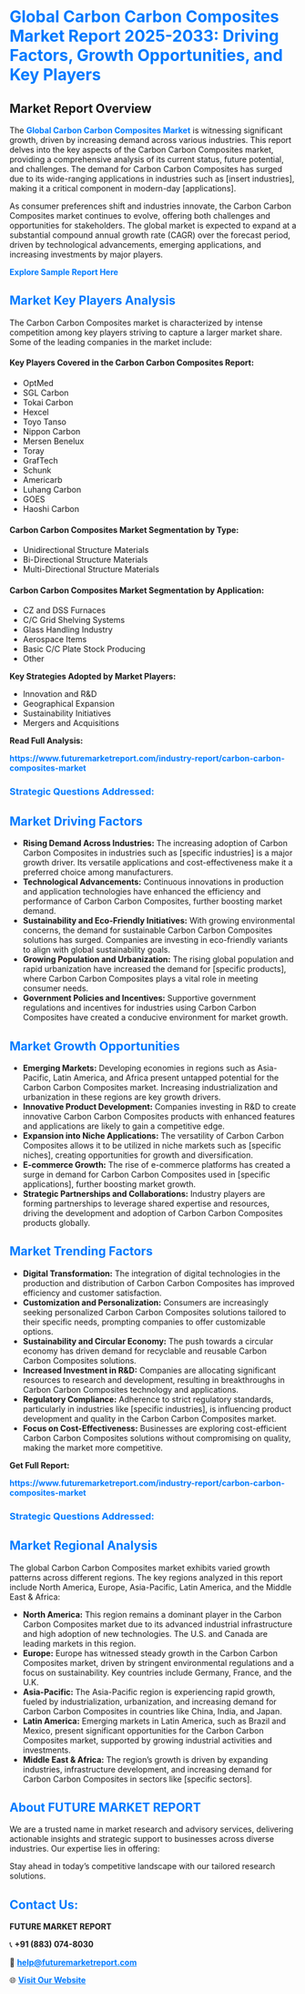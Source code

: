 <h1 style="color: #007BFF;">Global Carbon Carbon Composites Market Report 2025-2033: Driving Factors, Growth Opportunities, and Key Players</h1>

<section id="overview">
<h2>Market Report Overview</h2>
<p>The <a href="https://www.futuremarketreport.com/industry-report/carbon-carbon-composites-market" style="color: #007BFF; text-decoration: none;"><strong>Global Carbon Carbon Composites Market</strong></a> is witnessing significant growth, driven by increasing demand across various industries. This report delves into the key aspects of the Carbon Carbon Composites market, providing a comprehensive analysis of its current status, future potential, and challenges. The demand for Carbon Carbon Composites has surged due to its wide-ranging applications in industries such as [insert industries], making it a critical component in modern-day [applications].</p>
<p>As consumer preferences shift and industries innovate, the Carbon Carbon Composites market continues to evolve, offering both challenges and opportunities for stakeholders. The global market is expected to expand at a substantial compound annual growth rate (CAGR) over the forecast period, driven by technological advancements, emerging applications, and increasing investments by major players.</p>
</section>

<section id="overview">
<p><a href="https://www.futuremarketreport.com/request-sample/reportId=46749" style="color: #007BFF; text-decoration: none;"><strong>Explore Sample Report Here</strong></a></p>
</section>

<section id="key-players">
<h2 style="color: #007BFF;">Market Key Players Analysis</h2>
<p>The Carbon Carbon Composites market is characterized by intense competition among key players striving to capture a larger market share. Some of the leading companies in the market include:</p>
<h4>Key Players Covered in the Carbon Carbon Composites Report:</h4>
<ul><li>OptMed</li><li>SGL Carbon</li><li>Tokai Carbon</li><li>Hexcel</li><li>Toyo Tanso</li><li>Nippon Carbon</li><li>Mersen Benelux</li><li>Toray</li><li>GrafTech</li><li>Schunk</li><li>Americarb</li><li>Luhang Carbon</li><li>GOES</li><li>Haoshi Carbon</li></ul>
<h4>Carbon Carbon Composites Market Segmentation by Type:</h4>
<ul><li>Unidirectional Structure Materials</li><li>Bi-Directional Structure Materials</li><li>Multi-Directional Structure Materials</li></ul>

<h4>Carbon Carbon Composites Market Segmentation by Application:</h4>
<ul><li>CZ and DSS Furnaces</li><li>C/C Grid Shelving Systems</li><li>Glass Handling Industry</li><li>Aerospace Items</li><li>Basic C/C Plate Stock Producing</li><li>Other</li></ul>
<p><strong>Key Strategies Adopted by Market Players:</strong></p>
<ul>
<li>Innovation and R&D</li>
<li>Geographical Expansion</li>
<li>Sustainability Initiatives</li>
<li>Mergers and Acquisitions</li>
</ul>
</section>

<section>
<p><strong>Read Full Analysis: </strong></p><a href="https://www.futuremarketreport.com/industry-report/carbon-carbon-composites-market" style="color: #007BFF; text-decoration: none;"><strong>https://www.futuremarketreport.com/industry-report/carbon-carbon-composites-market</strong></a>
<h3 style="color: #007BFF;">Strategic Questions Addressed:</h3>
</section>

<section id="driving-factors">
<h2 style="color: #007BFF;">Market Driving Factors</h2>
<ul>
<li><strong>Rising Demand Across Industries:</strong> The increasing adoption of Carbon Carbon Composites in industries such as [specific industries] is a major growth driver. Its versatile applications and cost-effectiveness make it a preferred choice among manufacturers.</li>
<li><strong>Technological Advancements:</strong> Continuous innovations in production and application technologies have enhanced the efficiency and performance of Carbon Carbon Composites, further boosting market demand.</li>
<li><strong>Sustainability and Eco-Friendly Initiatives:</strong> With growing environmental concerns, the demand for sustainable Carbon Carbon Composites solutions has surged. Companies are investing in eco-friendly variants to align with global sustainability goals.</li>
<li><strong>Growing Population and Urbanization:</strong> The rising global population and rapid urbanization have increased the demand for [specific products], where Carbon Carbon Composites plays a vital role in meeting consumer needs.</li>
<li><strong>Government Policies and Incentives:</strong> Supportive government regulations and incentives for industries using Carbon Carbon Composites have created a conducive environment for market growth.</li>
</ul>
</section>

<section id="growth-opportunities">
<h2 style="color: #007BFF;">Market Growth Opportunities</h2>
<ul>
<li><strong>Emerging Markets:</strong> Developing economies in regions such as Asia-Pacific, Latin America, and Africa present untapped potential for the Carbon Carbon Composites market. Increasing industrialization and urbanization in these regions are key growth drivers.</li>
<li><strong>Innovative Product Development:</strong> Companies investing in R&D to create innovative Carbon Carbon Composites products with enhanced features and applications are likely to gain a competitive edge.</li>
<li><strong>Expansion into Niche Applications:</strong> The versatility of Carbon Carbon Composites allows it to be utilized in niche markets such as [specific niches], creating opportunities for growth and diversification.</li>
<li><strong>E-commerce Growth:</strong> The rise of e-commerce platforms has created a surge in demand for Carbon Carbon Composites used in [specific applications], further boosting market growth.</li>
<li><strong>Strategic Partnerships and Collaborations:</strong> Industry players are forming partnerships to leverage shared expertise and resources, driving the development and adoption of Carbon Carbon Composites products globally.</li>
</ul>
</section>

<section id="trending-factors">
<h2 style="color: #007BFF;">Market Trending Factors</h2>
<ul>
<li><strong>Digital Transformation:</strong> The integration of digital technologies in the production and distribution of Carbon Carbon Composites has improved efficiency and customer satisfaction.</li>
<li><strong>Customization and Personalization:</strong> Consumers are increasingly seeking personalized Carbon Carbon Composites solutions tailored to their specific needs, prompting companies to offer customizable options.</li>
<li><strong>Sustainability and Circular Economy:</strong> The push towards a circular economy has driven demand for recyclable and reusable Carbon Carbon Composites solutions.</li>
<li><strong>Increased Investment in R&D:</strong> Companies are allocating significant resources to research and development, resulting in breakthroughs in Carbon Carbon Composites technology and applications.</li>
<li><strong>Regulatory Compliance:</strong> Adherence to strict regulatory standards, particularly in industries like [specific industries], is influencing product development and quality in the Carbon Carbon Composites market.</li>
<li><strong>Focus on Cost-Effectiveness:</strong> Businesses are exploring cost-efficient Carbon Carbon Composites solutions without compromising on quality, making the market more competitive.</li>
</ul>
</section>

<section>
<p><strong>Get Full Report: </strong></p><a href="https://www.futuremarketreport.com/industry-report/carbon-carbon-composites-market" style="color: #007BFF; text-decoration: none;"><strong>https://www.futuremarketreport.com/industry-report/carbon-carbon-composites-market</strong></a>
<h3 style="color: #007BFF;">Strategic Questions Addressed:</h3>
</section>


<section id="regional-analysis">
<h2 style="color: #007BFF;">Market Regional Analysis</h2>
<p>The global Carbon Carbon Composites market exhibits varied growth patterns across different regions. The key regions analyzed in this report include North America, Europe, Asia-Pacific, Latin America, and the Middle East & Africa:</p>
<ul>
<li><strong>North America:</strong> This region remains a dominant player in the Carbon Carbon Composites market due to its advanced industrial infrastructure and high adoption of new technologies. The U.S. and Canada are leading markets in this region.</li>
<li><strong>Europe:</strong> Europe has witnessed steady growth in the Carbon Carbon Composites market, driven by stringent environmental regulations and a focus on sustainability. Key countries include Germany, France, and the U.K.</li>
<li><strong>Asia-Pacific:</strong> The Asia-Pacific region is experiencing rapid growth, fueled by industrialization, urbanization, and increasing demand for Carbon Carbon Composites in countries like China, India, and Japan.</li>
<li><strong>Latin America:</strong> Emerging markets in Latin America, such as Brazil and Mexico, present significant opportunities for the Carbon Carbon Composites market, supported by growing industrial activities and investments.</li>
<li><strong>Middle East & Africa:</strong> The region’s growth is driven by expanding industries, infrastructure development, and increasing demand for Carbon Carbon Composites in sectors like [specific sectors].</li>
</ul>
</section>

<footer>
<h2 style="color: #007BFF;">About FUTURE MARKET REPORT</h2>
<p>We are a trusted name in market research and advisory services, delivering actionable insights and strategic support to businesses across diverse industries. Our expertise lies in offering:</p>

<p>Stay ahead in today’s competitive landscape with our tailored research solutions.</p>

<h2 style="color: #007BFF;">Contact Us:</h2>
<p><strong>FUTURE MARKET REPORT</strong></p>
<p>📞 <strong>+91 (883) 074-8030</strong></p>
<p>📧 <strong><a href="mailto:help@futuremarketreport.com" style="color: #007BFF;">help@futuremarketreport.com</a></strong></p>
<p>🌐 <strong><a href="https://www.futuremarketreport.com/" style="color: #007BFF;">Visit Our Website</a></strong></p>
</footer>